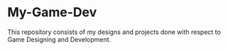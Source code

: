 # My-Game-Dev

This repository consists of my designs and projects done with respect to Game Designing and Development.
